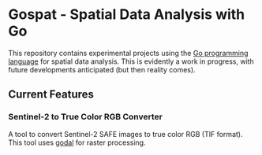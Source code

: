 # Gospat - Spatial Data Analysis with Go

This repository contains experimental projects using the  [Go programming language](https://go.dev) for spatial data analysis. This is evidently a work in progress, with future developments anticipated (but then reality comes).

## Current Features

### Sentinel-2 to True Color RGB Converter

A tool to convert Sentinel-2 SAFE images to true color RGB (TIF format). This tool uses  [godal](https://github.com/airbusgeo/godal) for raster processing.
